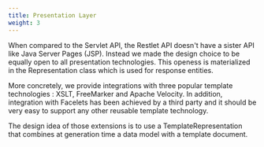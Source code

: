 ```yaml
---
title: Presentation Layer
weight: 3
---
```

When compared to the Servlet API, the Restlet API doesn't have a sister
API like Java Server Pages (JSP). Instead we made the design choice to
be equally open to all presentation technologies. This openess is
materialized in the Representation class which is used for response
entities. 

More concretely, we provide integrations with three popular template
technologies : XSLT, FreeMarker and Apache Velocity. In addition,
integration with Facelets has been achieved by a third party and it
should be very easy to support any other reusable template technology.

The design idea of those extensions is to use a TemplateRepresentation
that combines at generation time a data model with a template document.
